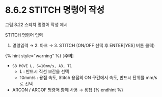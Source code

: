 ﻿# 8.6.2 STITCH 명령어 작성 
 
그림 8.22 스티치 명령어 작성 예시



STITCH 명령어 입력
1.	명령입력 → 2. 아크 → 3. STITCH (ON/OFF 선택 후 ENTER[YES] 버튼 클릭)


{% hint style="warning" %}
[**주의**]  
- ```S3 MOVE L, S=10mm/s, A3, T1```  
	 - L : 반드시 직선 보간을 선택  
	 - 10mm/s : 용접 속도, Stitch 용접의 ON 구간에서 속도, 반드시 단위를 mm/s로 선택
- ARCON / ARCOF 명령어 함께 사용 → 용접 
{% endhint %}
